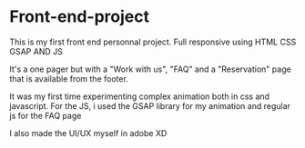 # Front-end-project
This is my first front end personnal project. Full responsive using HTML CSS GSAP AND JS

 It's a one pager but with a "Work with us", "FAQ" and a "Reservation" page that is available from the footer.

 It was my first time experimenting complex animation both in css and javascript.
  For the JS, i used the GSAP library for my animation and regular js for the FAQ page
  
I also made the UI/UX myself in adobe XD
